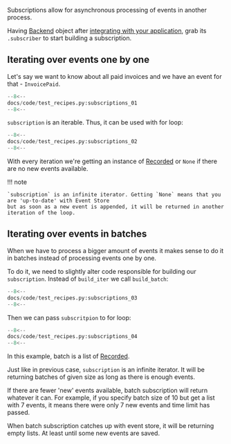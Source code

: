 Subscriptions allow for asynchronous processing of events in another process.

Having [Backend] object after [integrating with your application](integrate.md), grab its `.subscriber` to start building a subscription.

## Iterating over events one by one

Let's say we want to know about all paid invoices and we have an event for that - `InvoicePaid`.

```python
--8<--
docs/code/test_recipes.py:subscriptions_01
--8<--
```

`subscription` is an iterable. Thus, it can be used with for loop:

```python
--8<--
docs/code/test_recipes.py:subscriptions_02
--8<--
```

With every iteration we're getting an instance of [Recorded] or `None` if there are no new events available.

!!! note

    `subscription` is an infinite iterator. Getting `None` means that you are 'up-to-date' with Event Store
    but as soon as a new event is appended, it will be returned in another iteration of the loop.

## Iterating over events in batches

When we have to process a bigger amount of events it makes sense to do it in batches instead of processing events one by one.

To do it, we need to slightly alter code responsible for building our `subscription`. Instead of `build_iter` we call `build_batch`:

```python
--8<--
docs/code/test_recipes.py:subscriptions_03
--8<--
```

Then we can pass `subscritpion` to for loop:

```python
--8<--
docs/code/test_recipes.py:subscriptions_04
--8<--
```

In this example, batch is a list of [Recorded].

Just like in previous case, `subscription` is an infinite iterator. It will be returning batches of given size as long as there is enough events.

If there are fewer 'new' events available, batch subscription will return whatever it can. For example, if you specify batch size of 10 but get a list with 7 events, it means there were only 7 new events and time limit has passed.

When batch subscription catches up with event store, it will be returning empty lists. At least until some new events are saved.

[Recorded]: ../reference/event_store/event.md#event_sourceryevent_storeeventrecorded
[Backend]: ../reference/event_store/backend.md#event_sourceryevent_storebackendbackend
